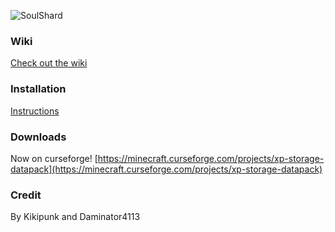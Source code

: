 ![SoulShard](http://mapmaking.fr/datapack/image/xpstoragetext.png)

### Wiki
[Check out the wiki](https://github.com/kikipunk/XpStorage-DataPack/wiki)

### Installation 
[Instructions](https://github.com/kikipunk/XpStorage-DataPack/wiki/Installation)

### Downloads
Now on curseforge! [https://minecraft.curseforge.com/projects/xp-storage-datapack](https://minecraft.curseforge.com/projects/xp-storage-datapack)

### Credit
By Kikipunk and Daminator4113

